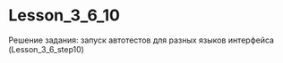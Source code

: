# Lesson_3_6_10
Решение задания: запуск автотестов для разных языков интерфейса (Lesson_3_6_step10)
